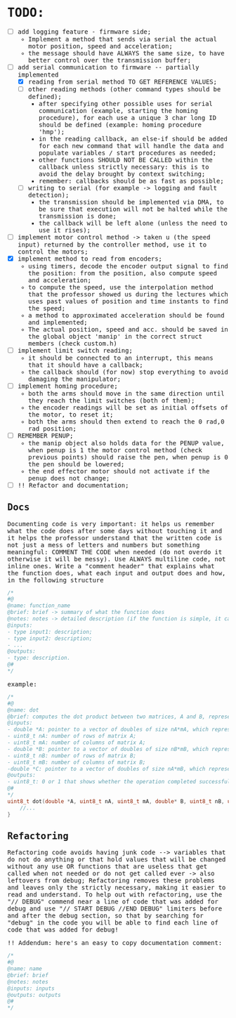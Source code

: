 <style>
    *{
        font-family: 'Fira Code', monospace;
    } 
</style>

# TODO:
* [ ] add logging feature - firmware side;
  * Implement a method that sends via serial the actual motor position, speed and acceleration;
  * the message should have ALWAYS the same size, to have better control over the transmission buffer;
* [ ] add serial communication to firmware -- partially implemented
  * [x] reading from serial method TO GET REFERENCE VALUES;
  * [ ] other reading methods (other command types should be defined);
    * after specifying other possible uses for serial communication (example, starting the homing procedure), for each use a unique 3 char long ID should be defined (example: homing procedure 'hmp');
    * in the reading callback, an else-if should be added for each new command that will handle the data and populate variables / start procedures as needed;
    * other functions SHOULD NOT BE CALLED within the callback unless strictly necessary: this is to avoid the delay brought by context switching;
    * remember: callbacks should be as fast as possible;
  * [ ] writing to serial (for example -> logging and fault detection);
    * the transmission should be implemented via DMA, to be sure that execution will not be halted while the transmission is done;
    * the callback will be left alone (unless the need to use it rises);
* [ ] implement motor control method -> taken u (the speed input) returned by the controller method, use it to control the motors;
* [x] implement method to read from encoders;
  * using timers, decode the encoder output signal to find the position: from the position, also compute speed and acceleration;
  * to compute the speed, use the interpolation method that the professor showed us during the lectures which uses past values of position and time instants to find the speed;
  * a method to approximated acceleration should be found and implemented;
  * The actual position, speed and acc. should be saved in the global object 'manip' in the correct struct members (check custom.h)
* [ ] implement limit switch reading;
  * it should be connected to an interrupt, this means that it should have a callback;
  * the callback should (for now) stop everything to avoid damaging the manipulator;
* [ ] implement homing procedure;
  * both the arms should move in the same direction until they reach the limit switches (both of them);
  * the encoder readings will be set as initial offsets of the motor, to reset it;
  * both the arms should then extend to reach the 0 rad,0 rad position; 
* [ ] REMEMBER PENUP;
  * the manip object also holds data for the PENUP value, when penup is 1 the motor control method (check previous points) should raise the pen, when penup is 0 the pen should be lowered;
  * the end effector motor should not activate if the penup does not change;
* [ ] !! Refactor and documentation;

## Docs
Documenting code is very important: it helps us remember what the code does after some days without touching it and it helps the professor understand that the written code is not just a mess of letters and numbers but something meaningful: COMMENT THE CODE when needed (do not overdo it otherwise it will be messy). Use ALWAYS multiline code, not inline ones. Write a "comment header" that explains what the function does, what each input and output does and how, in the following structure

```c
/*
#@
@name: function_name
@brief: brief -> summary of what the function does
@notes: notes -> detailed description (if the function is simple, it can be completely omitted)
@inputs: 
- type input1: description;
- type input2: description;
- ...
@outputs: 
- type: description.
@#
*/
```

example:
```c
/*
#@
@name: dot
@brief: computes the dot product between two matrices, A and B, represented in vector form;
@inputs: 
- double *A: pointer to a vector of doubles of size nA*mA, which represents the first nAxmA matrix;
- uint8_t nA: number of rows of matrix A;
- uint8_t mA: number of columns of matrix A;
- double *B: pointer to a vector of doubles of size nB*mB, which represents the second nBxmB matrix;
- uint8_t nB: number of rows of matrix B;
- uint8_t mB: number of columns of matrix B;
-double *C: pointer to a vector of doubles of size nA*mB, which represents the resulting nAxmB matrix -> if the operation cannot be done, it will be NULL;
@outputs: 
- uint8_t: 0 or 1 that shows whether the operation completed successfully or not.
@#
*/
uint8_t dot(double *A, uint8_t nA, uint8_t mA, double* B, uint8_t nB, uint8_t mB, double* C){
    //...
}
```

## Refactoring
Refactoring code avoids having junk code --> variables that do not do anything or that hold values that will be changed without any use OR functions that are useless that get called when not needed or do not get called ever -> also leftovers from debug;
Refactoring removes these problems and leaves only the strictly necessary, making it easier to read and understand.
To help out with refactoring, use the "// DEBUG" commend near a line of code that was added for debug and use "// START DEBUG //END DEBUG" limiters before and after the debug section, so that by searching for "debug" in the code you will be able to find each line of code that was added for debug! 



!! Addendum: here's an easy to copy documentation comment:
```c
/*
#@
@name: name
@brief: brief
@notes: notes
@inputs: inputs
@outputs: outputs
@#
*/
```